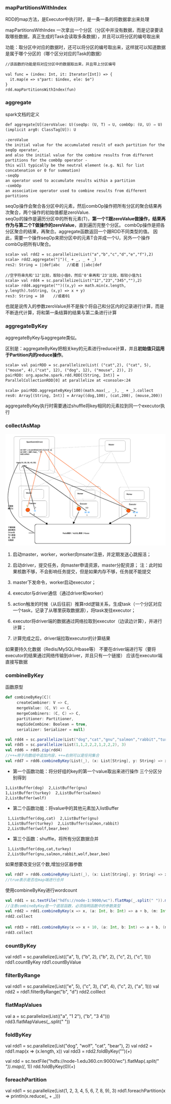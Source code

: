 ### mapPartitionsWithIndex
RDD的map方法，是Executor中执行时，是一条一条的将数据拿出来处理

mapPartitionsWithIndex 一次拿出一个分区（分区中并没有数据，而是记录要读取哪些数据，真正生成的Task会读取多条数据），并且可以将分区的编号取出来

功能：取分区中对应的数据时，还可以将分区的编号取出来，这样就可以知道数据是属于哪个分区的（哪个区分对应的Task的数据）

	//该函数的功能是将对应分区中的数据取出来，并且带上分区编号
	
    val func = (index: Int, it: Iterator[Int]) => {
      it.map(e => s"part: $index, ele: $e")
    }
	rdd.mapPartitionsWithIndex(fun)
  
 ### aggregate
 spark文档的定义
 ```
 def aggregate[U](zeroValue: U)(seqOp: (U, T) ⇒ U, combOp: (U, U) ⇒ U)(implicit arg0: ClassTag[U]): U
 
-zeroValue
the initial value for the accumulated result of each partition for the seqOp operator, 
and also the initial value for the combine results from different partitions for the combOp operator - 
this will typically be the neutral element (e.g. Nil for list concatenation or 0 for summation)
-seqOp
an operator used to accumulate results within a partition
-combOp
an associative operator used to combine results from different partitions
 ```
  seqOp操作会聚合各分区中的元素，然后combOp操作把所有分区的聚合结果再次聚合，两个操作的初始值都是zeroValue.   
  seqOp的操作是遍历分区中的所有元素(T)，**第一个T跟zeroValue做操作，结果再作为与第二个T做操作的zeroValue**，直到遍历完整个分区。
  combOp操作是把各分区聚合的结果，再聚合。aggregate函数返回一个跟RDD不同类型的值。
  因此，需要一个操作seqOp来把分区中的元素T合并成一个U，另外一个操作combOp把所有U聚合。
  ```
  scala> val rdd2 = sc.parallelize(List("a","b","c","d","e","f"),2)
  scala> rdd2.aggregate("|")(_ + _, _ + _)
  res2: String = ||def|abc   //或者 ||abc|def
  
  //空字符串先和'12'比较，取较小值0，然后'0'串再和'23'比较，取较小值为1
  scala> val rdd4 = sc.parallelize(List("12","23","345",""),2)
  scala> rdd4.aggregate("")((x,y) => math.min(x.length, y.length).toString, (x,y) => x + y)
  res3: String = 10    //或者01
  ```
也就是说传入的参数zeroValue并不是挨个将自己和分区内的记录进行计算，而是不断迭代计算，将和第一条结算的结果与第二条进行计算
 ### aggregateByKey

aggregateByKey与aggregate类似。

区别是：aggregateByKey把相关key的元素进行reduce计算，并且**初始值只运用于Partition内的reduce操作**。
```
scala> val pairRDD = sc.parallelize(List( ("cat",2), ("cat", 5), ("mouse", 4),("cat", 12), ("dog", 12), ("mouse", 2)), 2)
pairRDD: org.apache.spark.rdd.RDD[(String, Int)] = ParallelCollectionRDD[0] at parallelize at <console>:24

scala> pairRDD.aggregateByKey(100)(math.max(_, _), _ + _).collect
res0: Array[(String, Int)] = Array((dog,100), (cat,200), (mouse,200))
```
aggregateByKey执行时需要通过shuffle将key相同的元素拉到同一个executor执行
### collectAsMap

 ![collect执行过程](https://github.com/lijingxiao/spark/blob/master/RDD/collect.png)
 1. 启动master，worker，worker向msater注册，并定期发送心跳报活；
 2. 启动driver，提交任务，向master申请资源，master分配资源；
 	注：此时如果核数不够，不会影响任务提交，但是如果内存不够，任务就不能提交
 3. master下发命令，worker启动executor；
 4. executor与driver通信（通过driver和worker）
 
 5. action触发的时候（从后往前）推算rdd逻辑关系，生成task（一个分区对应一个task，记录了从哪里获取数据源），将task发往executor；
 6. executor将driver端的数据通过网络拉取到executor（边读边计算），并进行计算；
 7. 计算完成之后，driver端拉取executor的计算结果
 
 如果要持久化数据（Redis/MySQL/Hbase等）
 不要在driver端进行写（要将executor的结果通过网络传输到driver，并且只有一个链接）
应该在executor端直接写数据
 
### combineByKey
函数原型
 ```scala
def combineByKey[C](
      createCombiner: V => C,
      mergeValue: (C, V) => C,
      mergeCombiners: (C, C) => C,
      partitioner: Partitioner,
      mapSideCombine: Boolean = true,
      serializer: Serializer = null)
 ```
 ```scala
val rdd4 = sc.parallelize(List("dog","cat","gnu","salmon","rabbit","turkey","wolf","bear","bee"), 3)
val rdd5 = sc.parallelize(List(1,1,2,2,2,1,2,2,2), 3)
val rdd6 = rdd5.zip(rdd4)
//++=用于向数组中追加内容，++=右侧可以是任何集合
val rdd7 = rdd6.combineByKey(List(_), (x: List[String], y: String) => x :+ y, (m: List[String], n: List[String]) => m ++ n)
 ```
 - 第一个函数功能：将分好组的key的第一个value取出来进行操作
 三个分区分别得到
 ```
 1,ListBuffer(dog)  2,ListBuffer(gnu)
 1,ListBuffer(turkey)  2,ListBuffer(salmon)
 2,ListBuffer(wolf)
 ```
 - 第二个函数功能：将value中的其他元素加入listBuffer
```
 1,ListBuffer(dog,cat)  2,ListBuffer(gnu)
 1,ListBuffer(turkey)  2,ListBuffer(salmon,rabbit)
 2,ListBuffer(wolf,bear,bee)
```
- 第三个函数：shuffle，将所有分区数据合并
```
 1,ListBuffer(dog,cat,turkey)  
 2,ListBuffer(gnu,salmon,rabbit,wolf,bear,bee)
```
如果想要改变分区个数,增加分区器参数
```scala
val rdd7 = rdd6.combineByKey(List(_), (x: List[String], y: String) => x :+ y, (m: List[String], n: List[String]) => m ++ n， new HashPartitioner(2), true, null)
//true表示是否在map端进行合并
```
使用combineByKey进行wordcount
```scala
val rdd1 = sc.textFile("hdfs://node-1:9000/wc").flatMap(_.split(" ")).map((_, 1))
//注意combineByKey是一个底层函数，必须指明函数中的参数类型
val rdd2 = rdd1.combineByKey(x => x, (a: Int, b: Int) => a + b, (m: Int, n: Int) => m + n)
rdd2.collect

val rdd3 = rdd1.combineByKey(x => x + 10, (a: Int, b: Int) => a + b, (m: Int, n: Int) => m + n)
rdd3.collect
```
### countByKey 

val rdd1 = sc.parallelize(List(("a", 1), ("b", 2), ("b", 2), ("c", 2), ("c", 1)))
rdd1.countByKey
rdd1.countByValue


### filterByRange

val rdd1 = sc.parallelize(List(("e", 5), ("c", 3), ("d", 4), ("c", 2), ("a", 1)))
val rdd2 = rdd1.filterByRange("b", "d")
rdd2.colllect


### flatMapValues
val a = sc.parallelize(List(("a", "1 2"), ("b", "3 4")))
rdd3.flatMapValues(_.split(" "))


### foldByKey

val rdd1 = sc.parallelize(List("dog", "wolf", "cat", "bear"), 2)
val rdd2 = rdd1.map(x => (x.length, x))
val rdd3 = rdd2.foldByKey("")(_+_)

val rdd = sc.textFile("hdfs://node-1.edu360.cn:9000/wc").flatMap(_.split(" ")).map((_, 1))
rdd.foldByKey(0)(_+_)


### foreachPartition
val rdd1 = sc.parallelize(List(1, 2, 3, 4, 5, 6, 7, 8, 9), 3)
rdd1.foreachPartition(x => println(x.reduce(_ + _)))
 

